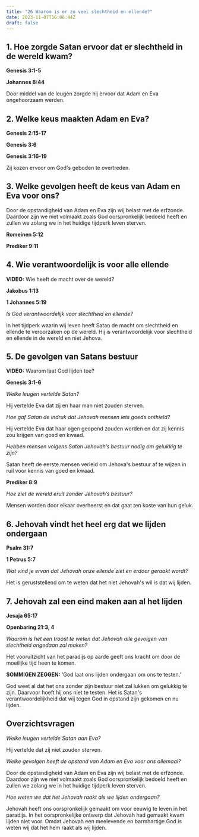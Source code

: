 ```yaml
---
title: "26 Waarom is er zo veel slechtheid en ellende?"
date: 2023-11-07T16:06:44Z
draft: false
---
```


## 1. Hoe zorgde Satan ervoor dat er slechtheid in de wereld kwam?

**Genesis 3:1-5**

**Johannes 8:44**

Door middel van de leugen zorgde hij ervoor dat Adam en Eva ongehoorzaam werden.

## 2. Welke keus maakten Adam en Eva?

**Genesis 2:15-17**

**Genesis 3:6**

**Genesis 3:16-19**

Zij kozen ervoor om God's geboden te overtreden.

## 3. Welke gevolgen heeft de keus van Adam en Eva voor ons?

Door de opstandigheid van Adam en Eva zijn wij belast met de erfzonde. Daardoor zijn we niet
volmaakt zoals God oorspronkelijk bedoeld heeft en zullen we zolang we in het huidige tijdperk
leven sterven.

**Romeinen 5:12**

**Prediker 9:11**

## 4. Wie verantwoordelijk is voor alle ellende

**VIDEO:** Wie heeft de macht over de wereld?

**Jakobus 1:13**

**1 Johannes 5:19**

_Is God verantwoordelijk voor slechtheid en ellende?_

In het tijdperk waarin wij leven heeft Satan de macht om slechtheid en ellende te veroorzaken op de wereld.
Hij is verantwoordelijk voor slechtheid en ellende in de wereld en niet Jehova.

## 5. De gevolgen van Satans bestuur

**VIDEO:** Waarom laat God lijden toe?

**Genesis 3:1-6**

_Welke leugen vertelde Satan?_

Hij vertelde Eva dat zij en haar man niet zouden sterven.

_Hoe gaf Satan de indruk dat Jehovah mensen iets goeds onthield?_

Hij vertelde Eva dat haar ogen geopend zouden worden en dat zij kennis zou krijgen van goed en kwaad.

_Hebben mensen volgens Satan Jehovah’s bestuur nodig om gelukkig te zijn?_

Satan heeft de eerste mensen verleid om Jehova's bestuur af te wijzen in ruil voor kennis van goed en kwaad.

**Prediker 8:9**

_Hoe ziet de wereld eruit zonder Jehovah’s bestuur?_

Mensen worden door elkaar overheerst en dat gaat ten koste van hun geluk.

## 6. Jehovah vindt het heel erg dat we lijden ondergaan

**Psalm 31:7**

**1 Petrus 5:7**

_Wat vind je ervan dat Jehovah onze ellende ziet en erdoor geraakt wordt?_

Het is geruststellend om te weten dat het niet Jehovah's wil is dat wij lijden.

## 7. Jehovah zal een eind maken aan al het lijden

**Jesaja 65:17**

**Openbaring 21:3, 4**

_Waarom is het een troost te weten dat Jehovah alle gevolgen van slechtheid ongedaan zal maken?_

Het vooruitzicht van het paradijs op aarde geeft ons kracht om door de moeilijke tijd heen te komen.

**SOMMIGEN ZEGGEN:** ‘God laat ons lijden ondergaan om ons te testen.’

God weet al dat het ons zonder zijn bestuur niet zal lukken om gelukkig te zijn. Daarvoor hoeft hij ons
niet te testen. Het is Satan's verantwoordelijkheid dat wij tegen God in opstand zijn gekomen en nu lijden.

## Overzichtsvragen

_Welke leugen vertelde Satan aan Eva?_

Hij vertelde dat zij niet zouden sterven.

_Welke gevolgen heeft de opstand van Adam en Eva voor ons allemaal?_

Door de opstandigheid van Adam en Eva zijn wij belast met de erfzonde. Daardoor zijn we niet
volmaakt zoals God oorspronkelijk bedoeld heeft en zullen we zolang we in het huidige tijdperk
leven sterven.

_Hoe weten we dat het Jehovah raakt als we lijden ondergaan?_

Jehovah heeft ons oorspronkelijk gemaakt om voor eeuwig te leven in het paradijs. In het oorspronkelijke
ontwerp dat Jehovah had gemaakt kwam lijden niet voor. Omdat Jehovah een meelevende en barmhartige God is
weten wij dat het hem raakt als wij lijden.

